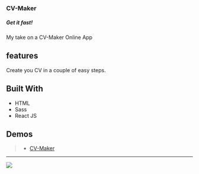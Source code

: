 ### CV-Maker

##### Get it fast!

My take on a CV-Maker Online App

## features

Create you CV in a couple of easy steps.

## Built With

- HTML
- Sass
- React JS

## Demos

> - [CV-Maker](https://zakarya-mks.github.io/cv-maker/)

---

<img src="https://user-images.githubusercontent.com/59210574/106001721-9a0d3700-60b0-11eb-9912-18a22f41e046.png">
